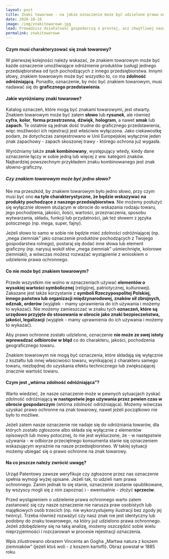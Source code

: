 ```yaml
---
layout: post
title: Znaki towarowe - na jakie oznaczenie może być udzielone prawo ochronne?
date: 2020-10-16
image: /img/znakitowarowe.jpg
lead: Prowadzisz działalność gospodarczą o prostej, acz chwytliwej nazwie i tę właśnie nazwę umieszczasz na swoich produktach? Otworzyłeś restaurację pod szyldem, na który składa się jedno słowo? Zastanawiasz się nad rejestracją swojego oznaczenia jako znaku towarowego? W przedmiotowym wpisie postaram się wyjaśnić, na jakie oznaczenie może być udzielone prawo ochronne.
permalink: znakitowarowe
---
```

#### Czym musi charakteryzować się znak towarowy?
W pierwszej kolejności należy wskazać, że znakiem towarowym może być każde oznaczenie umożliwiające odróżnienie produktów (usług) jednego przedsiębiorstwa od tych pochodzących z innego przedsiębiorstwa. Innymi słowy, znakiem towarowym może być wszystko to, co ma **zdolność odróżniającą**. Ponadto, oznaczenie, by móc być znakiem towarowym, musi nadawać się do **graficznego przedstawienia**.

#### Jakie wyróżniamy znaki towarowe?
Katalog oznaczeń, które mogą być znakami towarowymi, jest otwarty. Znakiem towarowym może być zatem **słowo** lub **rysunek**, ale również **cyfra**, **kolor**, **forma przestrzenna**, **dźwięk**, **hologram**, a nawet **smak** lub **zapach**. Te ostatnie są jednak dość trudne do graficznego przedstawienia, więc możliwości ich rejestracji jest właściwie wyłączona. Jako ciekawostkę podam, że dotychczas zarejestrowano w Unii Europejskiej wyłącznie jeden znak zapachowy - zapach skoszonej trawy - którego ochrona już wygasła.

Wyróżniamy także **znak kombinowany**, występujący wtedy, kiedy dane oznaczenie łączy w sobie jedną lub więcej z ww. kategorii znaków. Najbardziej powszechnym przykładem znaku kombinowanego jest znak słowno-graficzny.

##### Czy znakiem towarowym może być jedno słowo?
Nie ma przeszkód, by znakiem towarowym było jedno słowo, przy czym musi być ono **na tyle charakterystyczne, że będzie wskazywać na produkty pochodzące z naszego przedsiębiorstwa**. Nie możemy posłużyć się wyłącznie słowem służącym w obrocie do wskazania rodzaju towaru, jego pochodzenia, jakości, ilości, wartości, przeznaczenia, sposobu wytwarzania, składu, funkcji lub przydatności, jak też słowem z języka potocznego (np. mega, super, fajny).

Jeżeli słowo to samo w sobie nie będzie mieć zdolności odróżniającej (np. „mega ziemniak” jako oznaczenie produktów pochodzących z Twojego gospodarstwa rolnego), postaraj się dodać inne słowa lub element graficzny (np. narysuj wokół słów „mega ziemniak” uśmiechnięte, kolorowe ziemniaki), a wówczas możesz rozważać wystąpienie z wnioskiem o udzielenie prawa ochronnego.

#### Co nie może być znakiem towarowym?
Przede wszystkim nie wolno w oznaczeniach używać **elementów o wysokiej wartości symbolicznej** (religijnej, patriotycznej, kulturowej). Zakazane jest także korzystanie z **symboli Rzeczypospolitej Polskiej, innego państwa lub organizacji międzynarodowej, znaków sił zbrojnych, odznak, orderów** (wyjątek - mamy uprawnienia do ich używania i możemy to wykazać). Nie możemy zamieszczać w znaku tych **oznaczeń, które są urzędowo przyjęte do stosowania w obrocie jako znaki bezpieczeństwa, jakości, legalizacji** (wyjątek - mamy uprawnienia do ich używania i możemy to wykazać).

Aby prawo ochronne zostało udzielone, oznaczenie **nie może ze swej istoty wprowadzać odbiorców w błąd** co do charakteru, jakości, pochodzenia geograficznego towaru.

Znakiem towarowym nie mogą być oznaczenia, które składają się wyłącznie z kształtu lub innej właściwości towaru, wynikającej z charakteru samego towaru, niezbędnej do uzyskania efektu technicznego lub zwiększającej znacznie wartość towaru.

#### Czym  jest „wtórna zdolność odróżniająca”?
Warto wiedzieć, że nasze oznaczenie może w pewnych sytuacjach zyskać zdolność odróżniającą **w następstwie jego używania przez pewien czas w obrocie gospodarczym** (wtórna zdolność odróżniająca). Możemy wówczas uzyskać prawo ochronne na znak towarowy, nawet jeżeli początkowo nie było to możliwe.

Jeżeli zatem nasze oznaczenie nie nadaje się do odróżniania towarów, dla których zostało zgłoszone albo składa się wyłącznie z elementów opisowych lub mowy potocznej, to nie jest wykluczone, że - w następstwie używania - w odbiorze przeciętnego konsumenta stanie się oznaczeniem wskazującym wyraźnie na nasze przedsiębiorstwo. W takiej sytuacji możemy ubiegać się o prawo ochronne na znak towarowy.

#### Na co jeszcze należy zwrócić uwagę?
Urząd Patentowy zawsze weryfikuje czy zgłoszone przez nas oznaczenie spełnia wymogi wyżej opisane. Jeżeli tak, to udzieli nam prawa ochronnego. Zanim jednak to się stanie, oznaczenie zostanie opublikowane, by wszyscy mogli się z nim zapoznać i - ewentualnie - złożyć **sprzeciw**.

Przed wystąpieniem o udzielenie prawa ochronnego warto zatem zastanowić się czy nasze oznaczenie nie narusza praw osobistych lub majątkowych osób trzecich (np. nie wykorzystujemy ilustracji bez zgody jej twórcy). Trzeba również rozważyć czy nasz znak nie jest identyczny lub podobny do znaku towarowego, na który już udzielono prawa ochronnego. Jeżeli zdobędziemy się na taką analizę, możemy oszczędzić sobie wielu nieprzyjemności i rozczarowań w procesie rejestracji oznaczenia.

Wpis zilustrowano obrazem Vincenta an Gogha „Martwa natura z koszem ziemniaków” (jeżeli ktoś woli - z koszem kartofli). Obraz powstał w 1885 roku.
